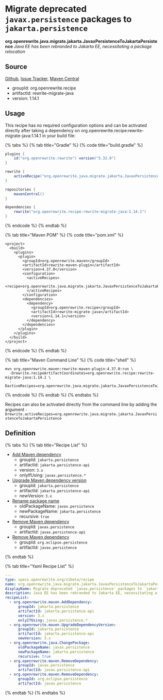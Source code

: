 # Migrate deprecated `javax.persistence` packages to `jakarta.persistence`

**org.openrewrite.java.migrate.jakarta.JavaxPersistenceToJakartaPersistence**
_Java EE has been rebranded to Jakarta EE, necessitating a package relocation_

## Source

[Github](https://github.com/openrewrite/rewrite-migrate-java), [Issue Tracker](https://github.com/openrewrite/rewrite-migrate-java/issues), [Maven Central](https://search.maven.org/artifact/org.openrewrite.recipe/rewrite-migrate-java/1.14.1/jar)

* groupId: org.openrewrite.recipe
* artifactId: rewrite-migrate-java
* version: 1.14.1


## Usage

This recipe has no required configuration options and can be activated directly after taking a dependency on org.openrewrite.recipe:rewrite-migrate-java:1.14.1 in your build file:

{% tabs %}
{% tab title="Gradle" %}
{% code title="build.gradle" %}
```groovy
plugins {
    id("org.openrewrite.rewrite") version("5.32.0")
}

rewrite {
    activeRecipe("org.openrewrite.java.migrate.jakarta.JavaxPersistenceToJakartaPersistence")
}

repositories {
    mavenCentral()
}

dependencies {
    rewrite("org.openrewrite.recipe:rewrite-migrate-java:1.14.1")
}
```
{% endcode %}
{% endtab %}

{% tab title="Maven POM" %}
{% code title="pom.xml" %}
```markup
<project>
  <build>
    <plugins>
      <plugin>
        <groupId>org.openrewrite.maven</groupId>
        <artifactId>rewrite-maven-plugin</artifactId>
        <version>4.37.0</version>
        <configuration>
          <activeRecipes>
            <recipe>org.openrewrite.java.migrate.jakarta.JavaxPersistenceToJakartaPersistence</recipe>
          </activeRecipes>
        </configuration>
        <dependencies>
          <dependency>
            <groupId>org.openrewrite.recipe</groupId>
            <artifactId>rewrite-migrate-java</artifactId>
            <version>1.14.1</version>
          </dependency>
        </dependencies>
      </plugin>
    </plugins>
  </build>
</project>
```
{% endcode %}
{% endtab %}

{% tab title="Maven Command Line" %}
{% code title="shell" %}
```shell
mvn org.openrewrite.maven:rewrite-maven-plugin:4.37.0:run \
  -Drewrite.recipeArtifactCoordinates=org.openrewrite.recipe:rewrite-migrate-java:1.14.1 \
  -DactiveRecipes=org.openrewrite.java.migrate.jakarta.JavaxPersistenceToJakartaPersistence
```
{% endcode %}
{% endtab %}
{% endtabs %}

Recipes can also be activated directly from the command line by adding the argument `-Drewrite.activeRecipes=org.openrewrite.java.migrate.jakarta.JavaxPersistenceToJakartaPersistence`

## Definition

{% tabs %}
{% tab title="Recipe List" %}
* [Add Maven dependency](../../../maven/adddependency.md)
  * groupId: `jakarta.persistence`
  * artifactId: `jakarta.persistence-api`
  * version: `3.x`
  * onlyIfUsing: `javax.persistence.*`
* [Upgrade Maven dependency version](../../../maven/upgradedependencyversion.md)
  * groupId: `jakarta.persistence`
  * artifactId: `jakarta.persistence-api`
  * newVersion: `3.x`
* [Rename package name](../../../java/changepackage.md)
  * oldPackageName: `javax.persistence`
  * newPackageName: `jakarta.persistence`
  * recursive: `true`
* [Remove Maven dependency](../../../maven/removedependency.md)
  * groupId: `javax.persistence`
  * artifactId: `javax.persistence-api`
* [Remove Maven dependency](../../../maven/removedependency.md)
  * groupId: `org.eclipse.persistence`
  * artifactId: `javax.persistence`

{% endtab %}

{% tab title="Yaml Recipe List" %}
```yaml
---
type: specs.openrewrite.org/v1beta/recipe
name: org.openrewrite.java.migrate.jakarta.JavaxPersistenceToJakartaPersistence
displayName: Migrate deprecated `javax.persistence` packages to `jakarta.persistence`
description: Java EE has been rebranded to Jakarta EE, necessitating a package relocation
recipeList:
  - org.openrewrite.maven.AddDependency:
      groupId: jakarta.persistence
      artifactId: jakarta.persistence-api
      version: 3.x
      onlyIfUsing: javax.persistence.*
  - org.openrewrite.maven.UpgradeDependencyVersion:
      groupId: jakarta.persistence
      artifactId: jakarta.persistence-api
      newVersion: 3.x
  - org.openrewrite.java.ChangePackage:
      oldPackageName: javax.persistence
      newPackageName: jakarta.persistence
      recursive: true
  - org.openrewrite.maven.RemoveDependency:
      groupId: javax.persistence
      artifactId: javax.persistence-api
  - org.openrewrite.maven.RemoveDependency:
      groupId: org.eclipse.persistence
      artifactId: javax.persistence

```
{% endtab %}
{% endtabs %}
